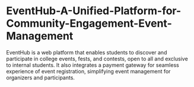 # EventHub-A-Unified-Platform-for-Community-Engagement-Event-Management
EventHub is a web platform that enables students to discover and participate in college events, fests, and contests, open to all and exclusive to internal students. It also integrates a payment gateway for seamless experience of event registration, simplifying event management for organizers and participants.

